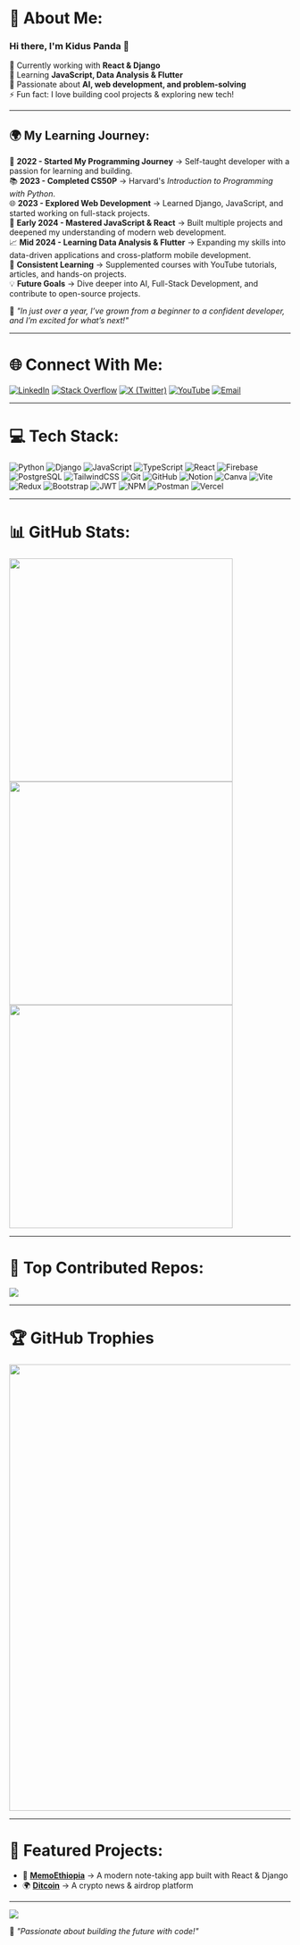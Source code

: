# 💫 About Me:
### Hi there, I'm **Kidus Panda** 👋  
🔭 Currently working with **React & Django**  
🌱 Learning **JavaScript, Data Analysis & Flutter**  
🎯 Passionate about **AI, web development, and problem-solving**  
⚡ Fun fact: I love building cool projects & exploring new tech!  

---

## 🌍 My Learning Journey:  
🚀 **2022 - Started My Programming Journey** → Self-taught developer with a passion for learning and building.  
📚 **2023 - Completed CS50P** → Harvard's *Introduction to Programming with Python*.  
🌐 **2023 - Explored Web Development** → Learned Django, JavaScript, and started working on full-stack projects.  
📌 **Early 2024 - Mastered JavaScript & React** → Built multiple projects and deepened my understanding of modern web development.  
📈 **Mid 2024 - Learning Data Analysis & Flutter** → Expanding my skills into data-driven applications and cross-platform mobile development.  
🎥 **Consistent Learning** → Supplemented courses with YouTube tutorials, articles, and hands-on projects.  
💡 **Future Goals** → Dive deeper into AI, Full-Stack Development, and contribute to open-source projects.  

🌟 *"In just over a year, I’ve grown from a beginner to a confident developer, and I’m excited for what’s next!"*  


---

# 🌐 Connect With Me:
[![LinkedIn](https://img.shields.io/badge/LinkedIn-%230077B5.svg?logo=linkedin&logoColor=white)](https://linkedin.com/in/#)  [![Stack Overflow](https://img.shields.io/badge/-Stackoverflow-FE7A16?logo=stack-overflow&logoColor=white)](https://stackoverflow.com/users/25660202/kidus-surafel)  [![X (Twitter)](https://img.shields.io/badge/X-black.svg?logo=X&logoColor=white)](https://x.com/@KidusPanda1824)  [![YouTube](https://img.shields.io/badge/YouTube-%23FF0000.svg?logo=YouTube&logoColor=white)](https://www.youtube.com/channel/UCZQz7rScTBd-8MH4TGDOccA)  [![Email](https://img.shields.io/badge/Email-D14836?logo=gmail&logoColor=white)](mailto:seeh51593@gmail.com)  

---
# 💻 Tech Stack:
![Python](https://img.shields.io/badge/python-3670A0?style=for-the-badge&logo=python&logoColor=ffdd54)  ![Django](https://img.shields.io/badge/Django-%23092E20.svg?style=for-the-badge&logo=django&logoColor=white)  ![JavaScript](https://img.shields.io/badge/javascript-%23323330.svg?style=for-the-badge&logo=javascript&logoColor=%23F7DF1E)  ![TypeScript](https://img.shields.io/badge/typescript-%23007ACC.svg?style=for-the-badge&logo=typescript&logoColor=white)  ![React](https://img.shields.io/badge/react-%2361DAFB.svg?style=for-the-badge&logo=react&logoColor=white)  ![Firebase](https://img.shields.io/badge/firebase-%23039BE5.svg?style=for-the-badge&logo=firebase)  ![PostgreSQL](https://img.shields.io/badge/PostgreSQL-%23316192.svg?style=for-the-badge&logo=postgresql&logoColor=white)  ![TailwindCSS](https://img.shields.io/badge/tailwindcss-%2338B2AC.svg?style=for-the-badge&logo=tailwind-css&logoColor=white)  ![Git](https://img.shields.io/badge/git-%23F05033.svg?style=for-the-badge&logo=git&logoColor=white)  ![GitHub](https://img.shields.io/badge/github-%23121011.svg?style=for-the-badge&logo=github&logoColor=white)  ![Notion](https://img.shields.io/badge/Notion-%23000000.svg?style=for-the-badge&logo=notion&logoColor=white)  ![Canva](https://img.shields.io/badge/Canva-%2300C4CC.svg?style=for-the-badge&logo=Canva&logoColor=white)  ![Vite](https://img.shields.io/badge/vite-%23646CFF.svg?style=for-the-badge&logo=vite&logoColor=white)  ![Redux](https://img.shields.io/badge/redux-%23593d88.svg?style=for-the-badge&logo=redux&logoColor=white)  ![Bootstrap](https://img.shields.io/badge/bootstrap-%23563D7C.svg?style=for-the-badge&logo=bootstrap&logoColor=white)  ![JWT](https://img.shields.io/badge/JWT-black?style=for-the-badge&logo=JSON%20web%20tokens)  ![NPM](https://img.shields.io/badge/NPM-%23CB3837.svg?style=for-the-badge&logo=npm&logoColor=white)  ![Postman](https://img.shields.io/badge/Postman-FF6C37?style=for-the-badge&logo=postman&logoColor=white)  ![Vercel](https://img.shields.io/badge/vercel-%23000000.svg?style=for-the-badge&logo=vercel&logoColor=white)  

---

# 📊 GitHub Stats:

<img src="https://github-readme-stats.vercel.app/api?username=Kidus-fu&theme=tokyonight&hide_border=false&include_all_commits=true&count_private=true" width="400" />
<img src="https://github-readme-streak-stats.herokuapp.com/?user=Kidus-fu&theme=tokyonight&hide_border=false" width="400" />
<img src="https://github-readme-stats.vercel.app/api/top-langs/?username=Kidus-fu&theme=tokyonight&hide_border=false&layout=pie" width="400" height="400"/>

---

# 🚀 Top Contributed Repos:
![](https://github-contributor-stats.vercel.app/api?username=Kidus-fu&limit=5&theme=merko&combine_all_yearly_contributions=true)  

---

# 🏆 GitHub Trophies
<div align="center">
  <img src="https://github-profile-trophy.vercel.app/?username=Kidus-fu&theme=tokyonight&no-frame=true&row=1&column=6" width="800"/>
</div>

---

# 🌟 Featured Projects:
- 📝 **[MemoEthiopia](https://github.com/Kidus-fu/MemoEthiopia)** → A modern note-taking app built with React & Django  
- 🌍 **[Ditcoin](https://github.com/Kidus-fu/Ditcoine)** → A crypto news & airdrop platform  

---

[![](https://visitcount.itsvg.in/api?id=Kidus-fu&icon=0&color=6)](https://visitcount.itsvg.in)  

🚀 *"Passionate about building the future with code!"*  

